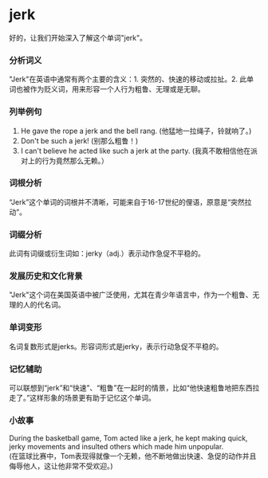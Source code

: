 # jerk

好的，让我们开始深入了解这个单词"jerk"。

  

### 分析词义

  

"Jerk"在英语中通常有两个主要的含义：1. 突然的、快速的移动或拉扯。2. 此单词也被作为贬义词，用来形容一个人行为粗鲁、无理或是无聊。

  

### 列举例句

  

1.  He gave the rope a jerk and the bell rang. (他猛地一拉绳子，铃就响了。)
2.  Don't be such a jerk! (别那么粗鲁！)
3.  I can't believe he acted like such a jerk at the party. (我真不敢相信他在派对上的行为竟然那么无赖。）

  

### 词根分析

  

“Jerk”这个单词的词根并不清晰，可能来自于16-17世纪的俚语，原意是“突然拉动”。

  

### 词缀分析

  

此词有词缀或衍生词如：jerky（adj.）表示动作急促不平稳的。

  

### 发展历史和文化背景

  

"Jerk"这个词在美国英语中被广泛使用，尤其在青少年语言中，作为一个粗鲁、无理的人的代名词。

  

### 单词变形

  

名词复数形式是jerks。形容词形式是jerky，表示行动急促不平稳的。

  

### 记忆辅助

  

可以联想到“jerk”和“快速”、“粗鲁”在一起时的情景，比如“他快速粗鲁地把东西拉走了。”这样形象的场景更有助于记忆这个单词。

  

### 小故事

  

During the basketball game, Tom acted like a jerk, he kept making quick, jerky movements and insulted others which made him unpopular.  
(在篮球比赛中，Tom表现得就像一个无赖，他不断地做出快速、急促的动作并且侮辱他人，这让他非常不受欢迎。)
